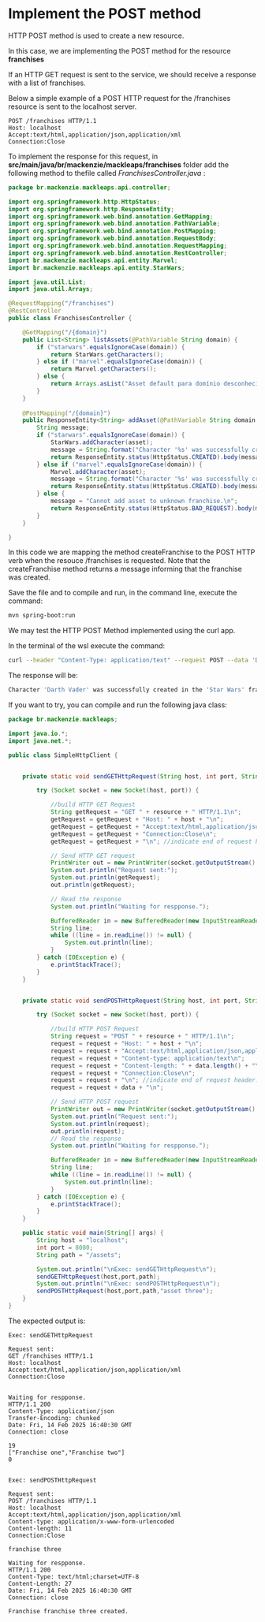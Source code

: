 # Implement the POST method

HTTP POST method is used to create a new resource.

In this case, we are implementing the POST method for the resource **franchises**

If an HTTP GET request is sent to the service, we should receive a response with a list of franchises.

Below a simple example of a POST HTTP request for the /franchises resource is sent to the localhost server.

```
POST /franchises HTTP/1.1
Host: localhost
Accept:text/html,application/json,application/xml
Connection:Close

```

To implement the response for this request, in **src/main/java/br/mackenzie/mackleaps/franchises** folder add the following method to thefile called _FranchisesController.java_ :

```java
package br.mackenzie.mackleaps.api.controller;

import org.springframework.http.HttpStatus;
import org.springframework.http.ResponseEntity;
import org.springframework.web.bind.annotation.GetMapping;
import org.springframework.web.bind.annotation.PathVariable;
import org.springframework.web.bind.annotation.PostMapping;
import org.springframework.web.bind.annotation.RequestBody;
import org.springframework.web.bind.annotation.RequestMapping;
import org.springframework.web.bind.annotation.RestController;
import br.mackenzie.mackleaps.api.entity.Marvel;
import br.mackenzie.mackleaps.api.entity.StarWars;

import java.util.List;
import java.util.Arrays;

@RequestMapping("/franchises")
@RestController
public class FranchisesController {

    @GetMapping("/{domain}")
    public List<String> listAssets(@PathVariable String domain) {
        if ("starwars".equalsIgnoreCase(domain)) {
            return StarWars.getCharacters();
        } else if ("marvel".equalsIgnoreCase(domain)) {
            return Marvel.getCharacters();
        } else {
            return Arrays.asList("Asset default para domínio desconhecido");
        }
    }
    
    @PostMapping("/{domain}")
    public ResponseEntity<String> addAsset(@PathVariable String domain, @RequestBody String asset) {
        String message;
        if ("starwars".equalsIgnoreCase(domain)) {
            StarWars.addCharacter(asset);
            message = String.format("Character '%s' was successfully created in the '%s' franchise.\n", asset, "Star Wars");
            return ResponseEntity.status(HttpStatus.CREATED).body(message);
        } else if ("marvel".equalsIgnoreCase(domain)) {
            Marvel.addCharacter(asset);
            message = String.format("Character '%s' was successfully created in the '%s' franchise.\n", asset, "Marvel");
            return ResponseEntity.status(HttpStatus.CREATED).body(message);
        } else {
            message = "Cannot add asset to unknown franchise.\n";
            return ResponseEntity.status(HttpStatus.BAD_REQUEST).body(message);
        }
    }

}
```

In this code we are mapping the method createFranchise to the POST HTTP verb when the resouce /franchises is requested.
Note that the createFranchise method returns a message informing that the franchise was created.

Save the file and to compile and run, in the command line, execute the command:

```bash
mvn spring-boot:run
```

We may test the HTTP POST Method implemented using the curl app.

In the terminal of the wsl execute the command:

```bash
curl --header "Content-Type: application/text" --request POST --data 'Darth Vader' http://localhost:8080/franchises/starwars

```

The response will be:

```bash
Character 'Darth Vader' was successfully created in the 'Star Wars' franchise.
```

If you want to try, you can compile and run the following java class:

```java
package br.mackenzie.mackleaps;

import java.io.*;
import java.net.*;

public class SimpleHttpClient {


    private static void sendGETHttpRequest(String host, int port, String resource){

        try (Socket socket = new Socket(host, port)) {

            //build HTTP GET Request
            String getRequest = "GET " + resource + " HTTP/1.1\n";
            getRequest = getRequest + "Host: " + host + "\n";
            getRequest = getRequest + "Accept:text/html,application/json,application/xml\n";
            getRequest = getRequest + "Connection:Close\n";
            getRequest = getRequest + "\n"; //indicate end of request header.

            // Send HTTP GET request
            PrintWriter out = new PrintWriter(socket.getOutputStream(), true);
            System.out.println("Request sent:");
            System.out.println(getRequest);
            out.println(getRequest);

            // Read the response
            System.out.println("Waiting for respponse.");

            BufferedReader in = new BufferedReader(new InputStreamReader(socket.getInputStream()));
            String line;
            while ((line = in.readLine()) != null) {
                System.out.println(line);
            }
        } catch (IOException e) {
            e.printStackTrace();
        }
    }


    private static void sendPOSTHttpRequest(String host, int port, String resource, String data){

        try (Socket socket = new Socket(host, port)) {

            //build HTTP POST Request
            String request = "POST " + resource + " HTTP/1.1\n";
            request = request + "Host: " + host + "\n";
            request = request + "Accept:text/html,application/json,application/xml\n";
            request = request + "Content-type: application/text\n";
            request = request + "Content-length: " + data.length() + "\n";
            request = request + "Connection:Close\n";
            request = request + "\n"; //indicate end of request header.
            request = request + data + "\n";

            // Send HTTP POST request
            PrintWriter out = new PrintWriter(socket.getOutputStream(), true);
            System.out.println("Request sent:");
            System.out.println(request);
            out.println(request);
			// Read the response
            System.out.println("Waiting for respponse.");

            BufferedReader in = new BufferedReader(new InputStreamReader(socket.getInputStream()));
            String line;
            while ((line = in.readLine()) != null) {
                System.out.println(line);
            }
        } catch (IOException e) {
            e.printStackTrace();
        }
    }

    public static void main(String[] args) {
        String host = "localhost";
        int port = 8080;
        String path = "/assets";

        System.out.println("\nExec: sendGETHttpRequest\n");
        sendGETHttpRequest(host,port,path);
        System.out.println("\nExec: sendPOSTHttpRequest\n");
        sendPOSTHttpRequest(host,port,path,"asset three");
    }
}          
```


The expected output is:

```
Exec: sendGETHttpRequest

Request sent:
GET /franchises HTTP/1.1
Host: localhost
Accept:text/html,application/json,application/xml
Connection:Close


Waiting for respponse.
HTTP/1.1 200
Content-Type: application/json
Transfer-Encoding: chunked
Date: Fri, 14 Feb 2025 16:40:30 GMT
Connection: close

19
["Franchise one","Franchise two"]
0


Exec: sendPOSTHttpRequest

Request sent:
POST /franchises HTTP/1.1
Host: localhost
Accept:text/html,application/json,application/xml
Content-type: application/x-www-form-urlencoded
Content-length: 11
Connection:Close

franchise three

Waiting for respponse.
HTTP/1.1 200
Content-Type: text/html;charset=UTF-8
Content-Length: 27
Date: Fri, 14 Feb 2025 16:40:30 GMT
Connection: close

Franchise franchise three created.
```